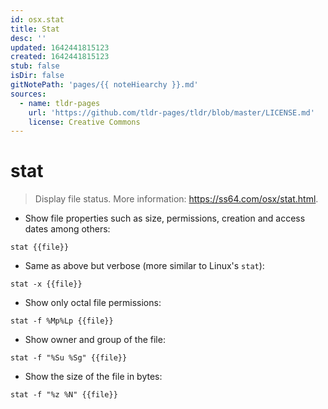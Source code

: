 ```yaml
---
id: osx.stat
title: Stat
desc: ''
updated: 1642441815123
created: 1642441815123
stub: false
isDir: false
gitNotePath: 'pages/{{ noteHiearchy }}.md'
sources:
  - name: tldr-pages
    url: 'https://github.com/tldr-pages/tldr/blob/master/LICENSE.md'
    license: Creative Commons
---
```

# stat

> Display file status.
> More information: <https://ss64.com/osx/stat.html>.

- Show file properties such as size, permissions, creation and access dates among others:

`stat {{file}}`

- Same as above but verbose (more similar to Linux's `stat`):

`stat -x {{file}}`

- Show only octal file permissions:

`stat -f %Mp%Lp {{file}}`

- Show owner and group of the file:

`stat -f "%Su %Sg" {{file}}`

- Show the size of the file in bytes:

`stat -f "%z %N" {{file}}`

